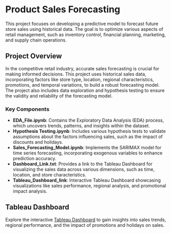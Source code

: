 # Product Sales Forecasting

This project focuses on developing a predictive model to forecast future store sales using historical data. The goal is to optimize various aspects of retail management, such as inventory control, financial planning, marketing, and supply chain operations.

## Project Overview

In the competitive retail industry, accurate sales forecasting is crucial for making informed decisions. This project uses historical sales data, incorporating factors like store type, location, regional characteristics, promotions, and temporal variations, to build a robust forecasting model. The project also includes data exploration and hypothesis testing to ensure the validity and reliability of the forecasting model.

### Key Components

- **EDA_File.ipynb**: Contains the Exploratory Data Analysis (EDA) process, which uncovers trends, patterns, and insights within the dataset.
- **Hypothesis Testing.ipynb**: Includes various hypothesis tests to validate assumptions about the factors influencing sales, such as the impact of discounts and holidays.
- **Sales_Forecasting_Model.ipynb**: Implements the SARIMAX model for time series forecasting, incorporating exogenous variables to enhance prediction accuracy.
- **Dashboard_Link.txt**: Provides a link to the Tableau Dashboard for visualizing the sales data across various dimensions, such as time, location, and store characteristics.
- **Tableau_Dashboard_link**: Interactive Tableau Dashboard showcasing visualizations like sales performance, regional analysis, and promotional impact analysis.

## Tableau Dashboard

Explore the interactive [Tableau Dashboard](https://public.tableau.com/app/profile/aniket.patil6234/viz/AniketPatil-RetailStoreSalesDashboard/Dashboard1) to gain insights into sales trends, regional performance, and the impact of promotions and holidays on sales.
